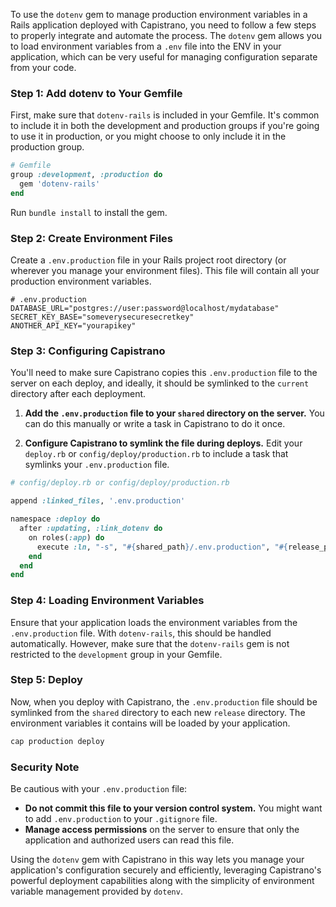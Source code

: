 To use the `dotenv` gem to manage production environment variables in a Rails application deployed with Capistrano, you need to follow a few steps to properly integrate and automate the process. The `dotenv` gem allows you to load environment variables from a `.env` file into the ENV in your application, which can be very useful for managing configuration separate from your code.

### Step 1: Add dotenv to Your Gemfile

First, make sure that `dotenv-rails` is included in your Gemfile. It's common to include it in both the development and production groups if you're going to use it in production, or you might choose to only include it in the production group.

```ruby
# Gemfile
group :development, :production do
  gem 'dotenv-rails'
end
```

Run `bundle install` to install the gem.

### Step 2: Create Environment Files

Create a `.env.production` file in your Rails project root directory (or wherever you manage your environment files). This file will contain all your production environment variables.

```plaintext
# .env.production
DATABASE_URL="postgres://user:password@localhost/mydatabase"
SECRET_KEY_BASE="someverysecuresecretkey"
ANOTHER_API_KEY="yourapikey"
```

### Step 3: Configuring Capistrano

You'll need to make sure Capistrano copies this `.env.production` file to the server on each deploy, and ideally, it should be symlinked to the `current` directory after each deployment.

1. **Add the `.env.production` file to your `shared` directory on the server.** You can do this manually or write a task in Capistrano to do it once.

2. **Configure Capistrano to symlink the file during deploys.** Edit your `deploy.rb` or `config/deploy/production.rb` to include a task that symlinks your `.env.production` file.

```ruby
# config/deploy.rb or config/deploy/production.rb

append :linked_files, '.env.production'

namespace :deploy do
  after :updating, :link_dotenv do
    on roles(:app) do
      execute :ln, "-s", "#{shared_path}/.env.production", "#{release_path}/.env.production"
    end
  end
end
```

### Step 4: Loading Environment Variables

Ensure that your application loads the environment variables from the `.env.production` file. With `dotenv-rails`, this should be handled automatically. However, make sure that the `dotenv-rails` gem is not restricted to the `development` group in your Gemfile.

### Step 5: Deploy

Now, when you deploy with Capistrano, the `.env.production` file should be symlinked from the `shared` directory to each new `release` directory. The environment variables it contains will be loaded by your application.

```bash
cap production deploy
```

### Security Note

Be cautious with your `.env.production` file:
- **Do not commit this file to your version control system.** You might want to add `.env.production` to your `.gitignore` file.
- **Manage access permissions** on the server to ensure that only the application and authorized users can read this file.

Using the `dotenv` gem with Capistrano in this way lets you manage your application's configuration securely and efficiently, leveraging Capistrano's powerful deployment capabilities along with the simplicity of environment variable management provided by `dotenv`.
